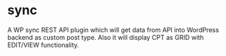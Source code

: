 # sync
A WP sync REST API plugin which will get data from API into WordPress backend as custom post type.
Also it will display CPT as GRID with EDIT/VIEW functionality.
